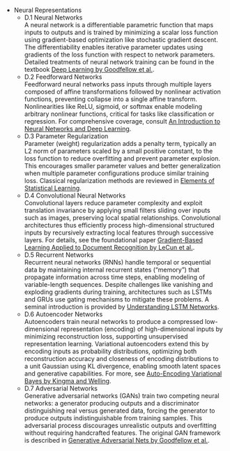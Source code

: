 - Neural Representations  
  - D.1 Neural Networks  
    A neural network is a differentiable parametric function that maps inputs to outputs and is trained by minimizing a scalar loss function using gradient-based optimization like stochastic gradient descent. The differentiability enables iterative parameter updates using gradients of the loss function with respect to network parameters. Detailed treatments of neural network training can be found in the textbook [Deep Learning by Goodfellow et al.](https://www.deeplearningbook.org/).  
  - D.2 Feedforward Networks  
    Feedforward neural networks pass inputs through multiple layers composed of affine transformations followed by nonlinear activation functions, preventing collapse into a single affine transform. Nonlinearities like ReLU, sigmoid, or softmax enable modeling arbitrary nonlinear functions, critical for tasks like classification or regression. For comprehensive coverage, consult [An Introduction to Neural Networks and Deep Learning](http://neuralnetworksanddeeplearning.com/).  
  - D.3 Parameter Regularization  
    Parameter (weight) regularization adds a penalty term, typically an L2 norm of parameters scaled by a small positive constant, to the loss function to reduce overfitting and prevent parameter explosion. This encourages smaller parameter values and better generalization when multiple parameter configurations produce similar training loss. Classical regularization methods are reviewed in [Elements of Statistical Learning](https://web.stanford.edu/~hastie/ElemStatLearn/).  
  - D.4 Convolutional Neural Networks  
    Convolutional layers reduce parameter complexity and exploit translation invariance by applying small filters sliding over inputs such as images, preserving local spatial relationships. Convolutional architectures thus efficiently process high-dimensional structured inputs by recursively extracting local features through successive layers. For details, see the foundational paper [Gradient-Based Learning Applied to Document Recognition by LeCun et al.](http://yann.lecun.com/exdb/publis/pdf/lecun-98.pdf).  
  - D.5 Recurrent Networks  
    Recurrent neural networks (RNNs) handle temporal or sequential data by maintaining internal recurrent states (“memory”) that propagate information across time steps, enabling modeling of variable-length sequences. Despite challenges like vanishing and exploding gradients during training, architectures such as LSTMs and GRUs use gating mechanisms to mitigate these problems. A seminal introduction is provided by [Understanding LSTM Networks](https://colah.github.io/posts/2015-08-Understanding-LSTMs/).  
  - D.6 Autoencoder Networks  
    Autoencoders train neural networks to produce a compressed low-dimensional representation (encoding) of high-dimensional inputs by minimizing reconstruction loss, supporting unsupervised representation learning. Variational autoencoders extend this by encoding inputs as probability distributions, optimizing both reconstruction accuracy and closeness of encoding distributions to a unit Gaussian using KL divergence, enabling smooth latent spaces and generative capabilities. For more, see [Auto-Encoding Variational Bayes by Kingma and Welling](https://arxiv.org/abs/1312.6114).  
  - D.7 Adversarial Networks  
    Generative adversarial networks (GANs) train two competing neural networks: a generator producing outputs and a discriminator distinguishing real versus generated data, forcing the generator to produce outputs indistinguishable from training samples. This adversarial process discourages unrealistic outputs and overfitting without requiring handcrafted features. The original GAN framework is described in [Generative Adversarial Nets by Goodfellow et al.](https://papers.nips.cc/paper/5423-generative-adversarial-nets.pdf).
